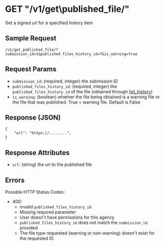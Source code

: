 # GET "/v1/get\published\_file/"
Get a signed url for a specified history item

## Sample Request
`/v1/get_published_file/?submission_id=1&published_files_history_id=7&is_warning=true`

## Request Params

- `submission_id`: (required, integer) the submission ID
- `published_files_history_id`: (required, integer) the `published_files_history_id` of the file (obtained through [list\_history](./list_history.md))
- `is_warning`: (boolean) whether the file being obtained is a warning file or the file that was published. True = warning file. Default is False

## Response (JSON)
```
{
    "url": "https://........",
}
```

## Response Attributes
- `url`: (string) the url to the published file

## Errors
Possible HTTP Status Codes:

- 400:
    - invalid `published_files_history_id`
    - Missing required parameter
    - User doesn't have permissions for this agency
    - `published_files_history_id` does not match the `submission_id` provided
    - The file type requested (warning or non-warning) doesn't exist for the requested ID